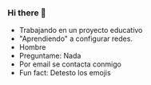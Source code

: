 ### Hi there 👋
-  Trabajando en un proyecto educativo
-  "Aprendiendo" a configurar redes.
-  Hombre
-  Preguntame: Nada
-  Por email se contacta conmigo
-  Fun fact: Detesto los emojis

<!--
**MarcosMarinio/MarcosMarinio** is a ✨ _special_ ✨ repository because its `README.md` (this file) appears on your GitHub profile.

Here are some ideas to get you started:

- 🔭 I’m currently working on ...
- 🌱 I’m currently learning ...
- 👯 I’m looking to collaborate on ...
- 🤔 I’m looking for help with ...
- 💬 Ask me about ...
- 📫 How to reach me: ...
- 😄 Pronouns: ...
- ⚡ Fun fact: ...
-->
